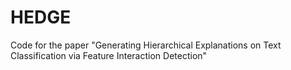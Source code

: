 # HEDGE
Code for the paper "Generating Hierarchical Explanations on Text Classification via Feature Interaction Detection"
